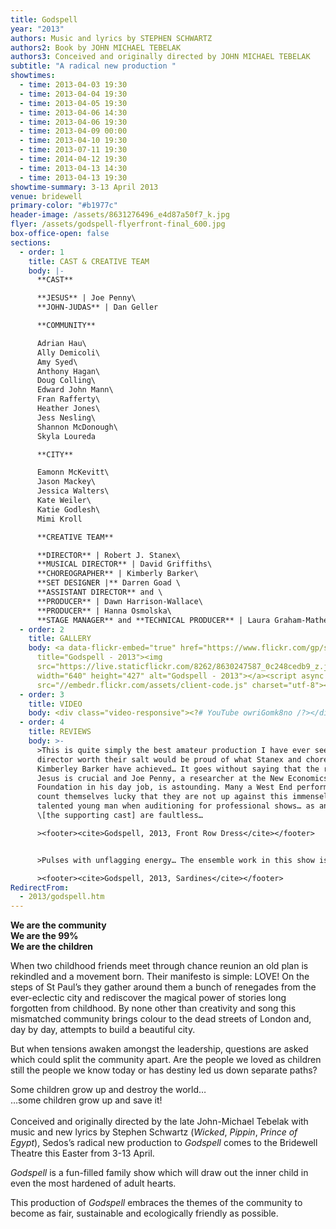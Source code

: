 ```yaml
---
title: Godspell
year: "2013"
authors: Music and lyrics by STEPHEN SCHWARTZ
authors2: Book by JOHN MICHAEL TEBELAK
authors3: Conceived and originally directed by JOHN MICHAEL TEBELAK
subtitle: "A radical new production "
showtimes:
  - time: 2013-04-03 19:30
  - time: 2013-04-04 19:30
  - time: 2013-04-05 19:30
  - time: 2013-04-06 14:30
  - time: 2013-04-06 19:30
  - time: 2013-04-09 00:00
  - time: 2013-04-10 19:30
  - time: 2013-07-11 19:30
  - time: 2014-04-12 19:30
  - time: 2013-04-13 14:30
  - time: 2013-04-13 19:30
showtime-summary: 3-13 April 2013
venue: bridewell
primary-color: "#b1977c"
header-image: /assets/8631276496_e4d87a50f7_k.jpg
flyer: /assets/godspell-flyerfront-final_600.jpg
box-office-open: false
sections:
  - order: 1
    title: CAST & CREATIVE TEAM
    body: |-
      **CAST**

      **JESUS** | Joe Penny\
      **JOHN-JUDAS** | Dan Geller

      **COMMUNITY**

      Adrian Hau\
      Ally Demicoli\
      Amy Syed\
      Anthony Hagan\
      Doug Colling\
      Edward John Mann\
      Fran Rafferty\
      Heather Jones\
      Jess Nesling\
      Shannon McDonough\
      Skyla Loureda

      **CITY**

      Eamonn McKevitt\
      Jason Mackey\
      Jessica Walters\
      Kate Weiler\
      Katie Godlesh\
      Mimi Kroll

      **CREATIVE TEAM**

      **DIRECTOR** | Robert J. Stanex\
      **MUSICAL DIRECTOR** | David Griffiths\
      **CHOREOGRAPHER** | Kimberly Barker\
      **SET DESIGNER |** Darren Goad \
      **ASSISTANT DIRECTOR** and \
      **PRODUCER** | Dawn Harrison-Wallace\
      **PRODUCER** | Hanna Osmolska\
      **STAGE MANAGER** and **TECHNICAL PRODUCER** | Laura Graham-Matheson
  - order: 2
    title: GALLERY
    body: <a data-flickr-embed="true" href="https://www.flickr.com/gp/sedos/38xWRe"
      title="Godspell - 2013"><img
      src="https://live.staticflickr.com/8262/8630247587_0c248cedb9_z.jpg"
      width="640" height="427" alt="Godspell - 2013"></a><script async
      src="//embedr.flickr.com/assets/client-code.js" charset="utf-8"></script>
  - order: 3
    title: VIDEO
    body: <div class="video-responsive"><?# YouTube owriGomk8no /?></div>
  - order: 4
    title: REVIEWS
    body: >-
      >This is quite simply the best amateur production I have ever seen… Any
      director worth their salt would be proud of what Stanex and choreographer
      Kimberley Barker have achieved… It goes without saying that the role of
      Jesus is crucial and Joe Penny, a researcher at the New Economics
      Foundation in his day job, is astounding. Many a West End performer should
      count themselves lucky that they are not up against this immensely
      talented young man when auditioning for professional shows… as an ensemble
      \[the supporting cast] are faultless…

      ><footer><cite>Godspell, 2013, Front Row Dress</cite></footer>


      >Pulses with unflagging energy… The ensemble work in this show is outstanding. The cast takes ownership of the whole playing area and often the auditorium as well as the side entrances… The slickly professional movement work is a great credit to choreographer Kimberly Barker and really shows how a company of the calibre of Sedos can seriously blur the difference between professional and amateur work.

      ><footer><cite>Godspell, 2013, Sardines</cite></footer>
RedirectFrom:
  - 2013/godspell.htm
---
```

**We are the community**\
**We are the 99%**\
**We are the children**

When two childhood friends meet through chance reunion an old plan is rekindled and a movement born. Their manifesto is simple: LOVE! On the steps of St Paul’s they gather around them a bunch of renegades from the ever-eclectic city and rediscover the magical power of stories long forgotten from childhood. By none other than creativity and song this mismatched community brings colour to the dead streets of London and, day by day, attempts to build a beautiful city.

But when tensions awaken amongst the leadership, questions are asked which could split the community apart. Are the people we loved as children still the people we know today or has destiny led us down separate paths?

Some children grow up and destroy the world…\
…some children grow up and save it!\
\
Conceived and originally directed by the late John-Michael Tebelak with music and new lyrics by Stephen Schwartz (*Wicked*, *Pippin*, *Prince of Egypt*), Sedos’s radical new production to *Godspell* comes to the Bridewell Theatre this Easter from 3-13 April.

*Godspell* is a fun-filled family show which will draw out the inner child in even the most hardened of adult hearts.

This production of *Godspell* embraces the themes of the community to become as fair, sustainable and ecologically friendly as possible.

